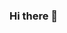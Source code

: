 ### Hi there 👋

<!--
  <h2> Hi <img src="https://cdn.discordapp.com/emojis/744623964000747601.gif?size=4096&quality=lossless" width="25px"></h2>



Hi, My Name Is [svmuel](https://t.me/DeadEmote), im  a Russian American German Music Producer & Visual Artist And Native English Speaker Based in Iran

<img align="middle" src="https://64.media.tumblr.com/1a0501b3c171db2fb2e1b3bc576a12ba/tumblr_oqps0mlUHv1qm3r26o1_1280.gif" width="707" height="1000" />

**My Personal Information:**

Name: Samuel

Lastname: Feuerstein

SecondLastname: Morzov


Age : 19

𝖤𝖭𝖥𝖯-𝖳

Country : Germany Russia USA Netherlands

Nationality : Russian American German


**Skills And Apps:**  

<code><img height="20" src=https://raw.githubusercontent.com/svmuelxo/about-me/main/images/Adobe_Photoshop_CC_icon.svg.png"></code> 

**Social Media**

[<img src="https://raw.githubusercontent.com/svmuelxo/about-me/98e5368dbb27ee297ac6bec2a80b8873a28bb187/iconmonstr-telegram-1.svg">](http://t.me/ihvte/)
[<img src="https://cdns.iconmonstr.com/wp-content/assets/preview/2016/240/iconmonstr-instagram-11.png" width="24" height="24">](https://www.instagram.com/svmuelxo/)
[<img src="https://cdns.iconmonstr.com/wp-content/assets/preview/2014/96/iconmonstr-steam-5.png" width="24" height="24">](https://steamcommunity.com/id/svmuelxo/)

Here are some ideas to get you started:

- 🔭 I’m currently working on ...
- 🌱 I’m currently learning ...
- 👯 I’m looking to collaborate on ...
- 🤔 I’m looking for help with ...
- 💬 Ask me about ...
- 📫 How to reach me: ...
- 😄 Pronouns: He/Him
- ⚡ Fun fact: ...
-->
